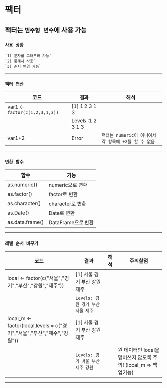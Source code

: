 # **팩터**
## **팩터는 `범주형 변수`에 사용 가능**
### **`사용 상황`**
    `1) 문자를 그래프화 가능`
    `2) 통계시 사용`
    `3) 순서 변경 가능`
---
### **`팩터 연산`**
|코드|결과|해석|
|---|---|---|
|var1 <- `factor(c(1,2,3,1,3))`|[1] 1 2 3 1 3 
||Levels :1 2 3 1 3 |
|var1+2|Error|`팩터는 numeric이 아니여서 각 항목에 +2를 할 수 없음`
---

### **`변환 함수`**
|함수|기능|
|---|---|
|as.numeric()|numeric으로 변환
|as.factor()|factor로 변환
|as.character()|character로 변환
|as.Date()|Date로 변환
|as.data.frame()|DataFrame으로 변환
---
### **`레벨 순서 바꾸기`**
|코드|결과|해석|주의할점
|---|---|---|---|
|local <- factor(c("서울","경기","부산","강원","제주"))|[1] 서울 경기 부산 강원 제주
||`Levels: 강원 경기 부산 서울 제주`
|local_m <- factor(local,levels = c("경기","서울","부산","제주","강원"))|[1] 서울 경기 부산 강원 제주
||`Levels: 경기 서울 부산 제주 강원`||원 데이터인 local을 덮어쓰지 않도록 주의! (local_m => 백업기능)
---

